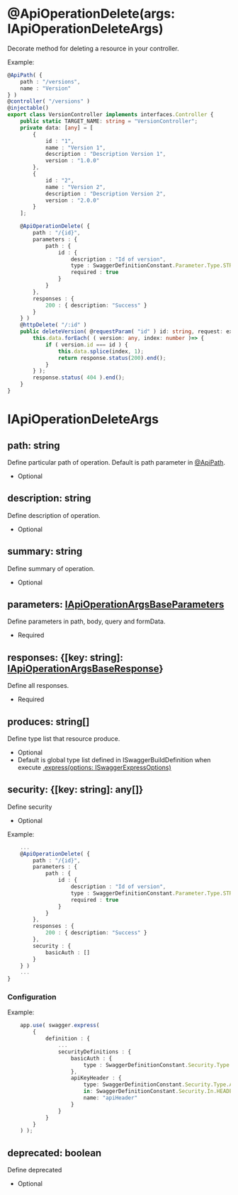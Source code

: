 # @ApiOperationDelete(args: IApiOperationDeleteArgs)
Decorate method for deleting a resource in your controller.

Example:

```ts
@ApiPath( {
    path : "/versions",
    name : "Version"
} )
@controller( "/versions" )
@injectable()
export class VersionController implements interfaces.Controller {
    public static TARGET_NAME: string = "VersionController";
    private data: [any] = [
        {
            id : "1",
            name : "Version 1",
            description : "Description Version 1",
            version : "1.0.0"
        },
        {
            id : "2",
            name : "Version 2",
            description : "Description Version 2",
            version : "2.0.0"
        }
    ];

    @ApiOperationDelete( {
        path : "/{id}",
        parameters : {
            path : {
                id : {
                    description : "Id of version",
                    type : SwaggerDefinitionConstant.Parameter.Type.STRING,
                    required : true
                }
            }
        },
        responses : {
            200 : { description: "Success" }
        }
    } )
    @httpDelete( "/:id" )
    public deleteVersion( @requestParam( "id" ) id: string, request: express.Request, response: express.Response, next: express.NextFunction ): void {
        this.data.forEach( ( version: any, index: number )=> {
            if ( version.id === id ) {
                this.data.splice(index, 1);
                return response.status(200).end();
            }
        } );
        response.status( 404 ).end();
    }
}

```

# IApiOperationDeleteArgs

## path: string
Define particular path of operation. Default is path parameter in [@ApiPath](./api-path.decorator.md).
- Optional

## description: string
Define description of operation.
- Optional

## summary: string
Define summary of operation.
- Optional

## parameters: [IApiOperationArgsBaseParameters](./i-api-operation-args-base-parameters.md)
Define parameters in path, body, query and formData.
- Required

## responses: {[key: string]: [IApiOperationArgsBaseResponse](./i-api-operation-args-base-response.md)}
Define all responses.
- Required

## produces: string[]
Define type list that resource produce.
- Optional
- Default is global type list defined in ISwaggerBuildDefinition when execute [.express(options: ISwaggerExpressOptions)](./configuration.md)

## security: {[key: string]: any[]}
Define security
- Optional

Example:

```ts
    ...
    @ApiOperationDelete( {
        path : "/{id}",
        parameters : {
            path : {
                id : {
                    description : "Id of version",
                    type : SwaggerDefinitionConstant.Parameter.Type.STRING,
                    required : true
                }
            }
        },
        responses : {
            200 : { description: "Success" }
        },
        security : {
            basicAuth : []
        }
    } )
    ...
}

```

### Configuration

Example:

```ts
    app.use( swagger.express(
        {
            definition : {
                ...
                securityDefinitions : {
                    basicAuth : {
                        type : SwaggerDefinitionConstant.Security.Type.BASIC_AUTHENTICATION
                    },
                    apiKeyHeader : {
                        type: SwaggerDefinitionConstant.Security.Type.API_KEY,
                        in: SwaggerDefinitionConstant.Security.In.HEADER,
                        name: "apiHeader"
                    }
                }
            }
        }
    ) );
```

## deprecated: boolean
Define deprecated
- Optional